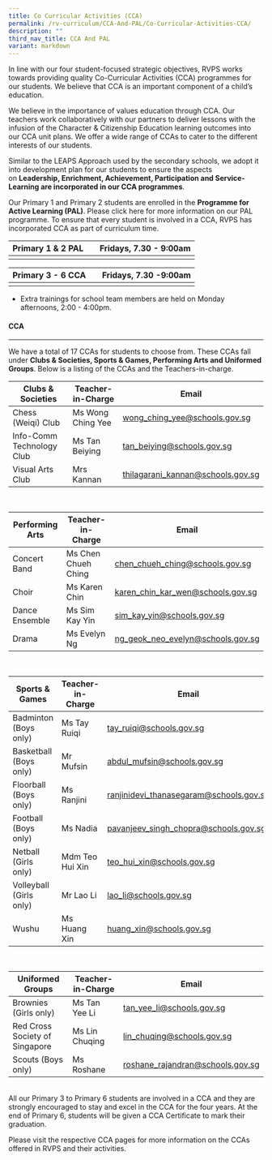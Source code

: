 ```yaml
---
title: Co Curricular Activities (CCA)
permalink: /rv-curriculum/CCA-And-PAL/Co-Curricular-Activities-CCA/
description: ""
third_nav_title: CCA And PAL
variant: markdown
---
```

In line with our four student-focused strategic objectives, RVPS works towards providing quality Co-Curricular Activities (CCA) programmes for our students. We believe that CCA is an important component of a child’s education.&nbsp;<br>

We believe in the importance of values education through CCA. Our teachers work collaboratively with our partners to deliver lessons with the infusion of the Character &amp; Citizenship Education learning outcomes into our CCA unit plans. We offer a wide range of CCAs to cater to the different interests of our students. <br>

Similar to the LEAPS Approach used by the secondary schools, we adopt it into development plan for our students to ensure the aspects on&nbsp;**Leadership, Enrichment, Achievement, Participation and Service-Learning&nbsp;are incorporated in our CCA programmes**.&nbsp;<br>

Our Primary 1 and Primary 2 students are enrolled in the&nbsp;**Programme for Active Learning (PAL)**.&nbsp;Please&nbsp;click here&nbsp;for more information on our PAL programme. To ensure that every student is involved in a CCA, RVPS has incorporated CCA as part of curriculum time.
<br>

| Primary 1 &amp;  2 PAL |  | Fridays, 7.30 - 9:00am |
| -------- | -------- | -------- |
|  |  |  |

| Primary 3 - 6 CCA |  | Fridays, 7.30 -9:00am |
| -------- | -------- | -------- |
|  |  |  |

* Extra trainings for school team members are held on Monday afternoons, 2:00 - 4:00pm. <br>

#### CCA
---
We have a total of 17 CCAs for students to choose from. These CCAs fall under&nbsp;**Clubs &amp; Societies, Sports &amp; Games, Performing Arts and Uniformed Groups**. Below is a listing of the CCAs and the Teachers-in-charge. <br>

| **Clubs &amp; Societies** | Teacher-in-Charge | Email |
| -------- | -------- | -------- |
| Chess (Weiqi) Club 	| Ms Wong Ching Yee 	| [wong_ching_yee@schools.gov.sg ](wong_ching_yee@schools.gov.sg )	|
| Info-Comm Technology Club 	| Ms Tan Beiying 	| [tan_beiying@schools.gov.sg ](tan_beiying@schools.gov.sg )
| Visual Arts Club 	| Mrs Kannan 	| [thilagarani_kannan@schools.gov.sg](thilagarani_kannan@schools.gov.sg )	|

<br>

| **Performing Arts** | Teacher-in-Charge | Email |
| -------- | -------- | -------- |
| Concert Band 	| Ms Chen Chueh Ching 	| [chen_chueh_ching@schools.gov.sg](chen_chueh_ching@schools.gov.sg)	|
| Choir 	| Ms Karen Chin 	| [karen_chin_kar_wen@schools.gov.sg](karen_chin_kar_wen@schools.gov.sg)	|
| Dance Ensemble 	| Ms Sim Kay Yin 	| [sim_kay_yin@schools.gov.sg](sim_kay_yin@schools.gov.sg) 	|
| Drama 	| Ms Evelyn Ng 	| [ng_geok_neo_evelyn@schools.gov.sg ](ng_geok_neo_evelyn@schools.gov.sg )	|

<br>

| **Sports &amp; Games** | Teacher-in-Charge | Email |
| -------- | -------- | -------- |
| Badminton (Boys only) 	| Ms Tay Ruiqi 	| [tay_ruiqi@schools.gov.sg ](tay_ruiqi@schools.gov.sg )	|
| Basketball (Boys only) 	| Mr Mufsin 	| [abdul_mufsin@schools.gov.sg](abdul_mufsin@schools.gov.sg)|
| Floorball (Boys only) 	| Ms Ranjini 	| [ranjinidevi_thanasegaram@schools.gov.sg](ranjinidevi_thanasegaram@schools.gov.sg)|
| Football (Boys only) 	| Ms Nadia 	| [pavanjeev_singh_chopra@schools.gov.sg](pavanjeev_singh_chopra@schools.gov.sg) 	|
| Netball (Girls only) 	| Mdm Teo Hui Xin 	| [teo_hui_xin@schools.gov.sg](teo_hui_xin@schools.gov.sg) 	|
| Volleyball (Girls only) 	| Mr Lao Li 	| [lao_li@schools.gov.sg](lao_li@schools.gov.sg) 	|
| Wushu 	| Ms Huang Xin 	| [huang_xin@schools.gov.sg](huang_xin@schools.gov.sg)

<br>

| **Uniformed Groups** 	| Teacher-in-Charge | Email |
| -------- | -------- | -------- |
| Brownies (Girls only) 	| Ms Tan Yee Li 	| [tan_yee_li@schools.gov.sg](tan_yee_li@schools.gov.sg) 	|
| Red Cross Society of Singapore 	| Ms Lin Chuqing 	| [lin_chuqing@schools.gov.sg](lin_chuqing@schools.gov.sg) 	|
| Scouts (Boys only) 	| Ms Roshane  	| [roshane_rajandran@schools.gov.sg](roshane_rajandran@schools.gov.sg) 	|

<br>
All our Primary 3 to Primary 6 students are involved in a CCA and they are strongly encouraged to stay and excel in&nbsp;the CCA for the four years. At the end of Primary 6, students will be given a CCA Certificate to mark their graduation. 

Please visit the respective CCA pages for more information on the CCAs offered in RVPS and their activities.